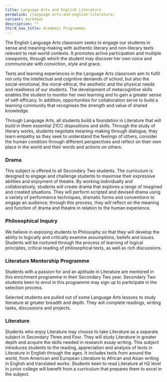 ```yaml
---
title: Language Arts and English Literature
permalink: /language-arts-and-english-literature/
variant: markdown
description: ""
third_nav_title: Academic Programmes
---
```

The English Language Arts classroom seeks to engage our students in sense and meaning-making with authentic literary and non-literary texts relevant to real-world contexts. It promotes active participation and multiple viewpoints, through which the student may discover her own voice and communicate with conviction, style and grace. 

Texts and learning experiences in the Language Arts classroom aim to fulfil not only the intellectual and cognitive demands of school, but also the social-emotional, the moral-ethical, the aesthetic and the physical needs and readiness of our students. The development of metacognitive skills enables the student to monitor her own learning and to gain a greater sense of self-efficacy. In addition, opportunities for collaboration serve to build a learning community that recognises the strength and value of shared knowledge. 

Through Language Arts, all students build a foundation in Literature that will build in them essential 21CC dispositions and skills. Through the study of literary works, students negotiate meaning-making through dialogue, they learn empathy as they seek to understand the feelings of others, consider the human condition through different perspectives and reflect on their own place in the world and their words and actions on others.

### Drama 

This subject is offered to all Secondary Two students. The curriculum is designed to engage and challenge students to maximise their expressive abilities and enjoyment of theatre. By working individually and collaboratively, students will create drama that explores a range of imagined and created situations. They will perform scripted and devised drama using a variety of performance techniques, dramatic forms and conventions to engage an audience; through this process, they will reflect on the meaning and function of drama and theatre in relation to the human experience.

### Philosophical Inquiry 

We believe in exposing students to Philosophy so that they will develop the ability to logically and critically examine assumptions, beliefs and issues. Students will be nurtured through the process of learning of logical principles, critical reading of philosophical texts, as well as rich discussions. 

### Literature Mentorship Programme

Students with a passion for and an aptitude in Literature are mentored in this enrichment programme in their Secondary Two year. Secondary Two students keen to enrol in this programme may sign up to participate in the selection process. 

Selected students are pulled out of some Language Arts lessons to study literature at greater breadth and depth. They will complete readings, writing tasks, discussions and projects.

### Literature 

Students who enjoy Literature may choose to take Literature as a separate subject in Secondary Three and Four. They will study Literature in greater depth and acquire the skills needed in research essay writing. This subject introduces students to the reading, appreciation and analysis of texts in Literature in English through the ages. It includes texts from around the world, from American and European Literature to African and Asian writing in English and translated works. Students keen to read Literature at H2 level in junior college will benefit from a curriculum that prepares them to excel in the subject.
